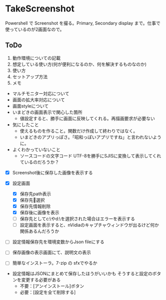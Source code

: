 # TakeScreenshot

Powershell で Screenshot を撮る。Primary, Secondary display まで。仕事で使っているのが2画面なので。

## ToDo

1. 動作環境についての記載
1. 想定している使い方(何が便利になるのか、何を解決するものなのか)
1. 使い方
1. セットアップ方法
1. メモ  
  - マルチモニター対応について
  - 画面の拡大率対応について
  - 画面styleについて
  - いまどきの画面表示で関心した箇所
      - 値設定すると、勝手に画面に反映してくれる。再描画要求が必要ない
  - 気にしたこと
      - 使えるものを作ること。関数だけ作成して終わりではなく。
      - いまどきのアプリっぽさ。「昭和っぽいアプリですね」と言われないように。
  - よくわかっていないこと
      - ソースコードの文字コード
        UTF-8を勝手にSJISに変換して表示してくれているのだろうか？



- [x] Screenshot後に保存した画像を表示する
- [x] 設定画面
  - [x] 保存先path表示
  - [x] 保存先📁選択
  - [x] 保存先情報削除
  - [x] 保存後に画像を表示
  - [ ] 保存先としてc:\やd:\を選択された場合はエラーを表示する
  - [ ] 設定画面を表示すると、nVidiaのキャプチャウィンドウが出るけど何か関係あるんだろうか
- [ ] 設定情報保存先を環境変数からJson fileにする
- [ ] 保存画像の表示画面にて、説明文の表示
- [ ] 簡単なインストーラ。7-zip の sfxでやるか



- 設定情報はJSONにまとめて保存したほうがいいかも
  そうすると設定のボタンを変更する必要がある
  - 不要：[アンインストール]ボタン
  - 必要：[設定を全て削除する]



